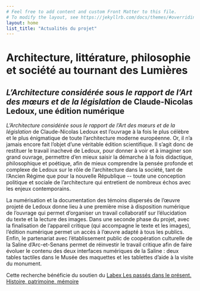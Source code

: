 ```yaml
---
# Feel free to add content and custom Front Matter to this file.
# To modify the layout, see https://jekyllrb.com/docs/themes/#overriding-theme-defaults
layout: home
list_title: "Actualités du projet"
---
```

# Architecture, littérature, philosophie et société au tournant des Lumières

## *L’Architecture considérée sous le rapport de l’Art des mœurs et de la législation* de Claude-Nicolas Ledoux, une édition numérique

*L’Architecture considérée sous le rapport de l’Art des mœurs et de la législation* de Claude-Nicolas Ledoux est l’ouvrage à la fois le plus célèbre et le plus énigmatique de toute l’architecture moderne européenne. Or, il n’a jamais encore fait l’objet d’une véritable édition scientifique. Il s’agit donc de restituer le travail inachevé de Ledoux, pour donner à voir et à imaginer son grand ouvrage, permettre d’en mieux saisir la démarche à la fois didactique, philosophique et poétique, afin de mieux comprendre la pensée profonde et complexe de Ledoux sur le rôle de l’architecture dans la société, tant de l’Ancien Régime que pour la nouvelle République -- toute une conception politique et sociale de l’architecture qui entretient de nombreux échos avec les enjeux contemporains.

La numérisation et la documentation des témoins dispersés de l’œuvre projeté de Ledoux donne lieu à une première mise à disposition numérique de l’ouvrage qui permet d’organiser un travail collaboratif sur l’élucidation du texte et la lecture des images. Dans une seconde phase du projet, avec la finalisation de l’appareil critique (qui accompagne le texte et les images), l’édition numérique permet un accès à l’œuvre adapté à tous les publics. Enfin, le partenariat avec l’établissement public de coopération culturelle de la Saline d’Arc-et-Senans permet de réinvestir le travail critique afin de faire évoluer le contenu des deux interfaces numériques de la Saline : deux tables tactiles dans le Musée des maquettes et les tablettes d’aide à la visite du monument.

Cette recherche bénéficie du soutien du [Labex Les passés dans le présent. Histoire, patrimoine, mémoire](http://passes-present.eu)

